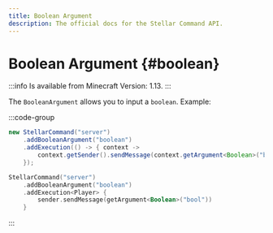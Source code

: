 ```yaml
---
title: Boolean Argument
description: The official docs for the Stellar Command API.
---
```


# Boolean Argument {#boolean}

:::info
Is available from Minecraft Version: 1.13.
:::

The `BooleanArgument` allows you to input a `boolean`. Example:

:::code-group
```Java
new StellarCommand("server")
    .addBooleanArgument("boolean")
    .addExecution(() -> { context ->
        context.getSender().sendMessage(context.getArgument<Boolean>("bool"));
    });
```
```Kotlin
StellarCommand("server")
    .addBooleanArgument("boolean")
    .addExecution<Player> {
        sender.sendMessage(getArgument<Boolean>("bool"))
    }
```
:::